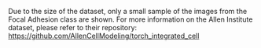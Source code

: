 Due to the size of the dataset, only a small sample of the images from the Focal Adhesion class are shown.
For more information on the Allen Institute dataset, please refer to their repository: https://github.com/AllenCellModeling/torch_integrated_cell
